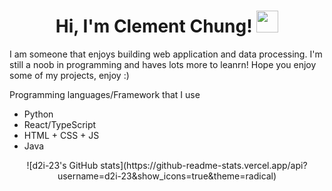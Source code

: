 <div align="center">
 <h1> Hi, I'm Clement Chung! <img src="https://media.giphy.com/media/hvRJCLFzcasrR4ia7z/giphy.gif" width="35px">
 </h1>

 </div>

I am someone that enjoys building web application and data processing. I'm still a noob in programming and haves lots more to leanrn! Hope you enjoy some of my projects, enjoy :)

Programming languages/Framework that I use

- Python
- React/TypeScript
- HTML + CSS + JS
- Java
<div align="center">
 ![d2i-23's GitHub stats](https://github-readme-stats.vercel.app/api?username=d2i-23&show_icons=true&theme=radical)

 </div>




<!--
**d2i-23/d2i-23** is a ✨ _special_ ✨ repository because its `README.md` (this file) appears on your GitHub profile.

Here are some ideas to get you started:

- 🔭 I’m currently working on ...
- 🌱 I’m currently learning ...
- 👯 I’m looking to collaborate on ...
- 🤔 I’m looking for help with ...
- 💬 Ask me about ...
- 📫 How to reach me: ...
- 😄 Pronouns: ...
- ⚡ Fun fact: ...
-->
